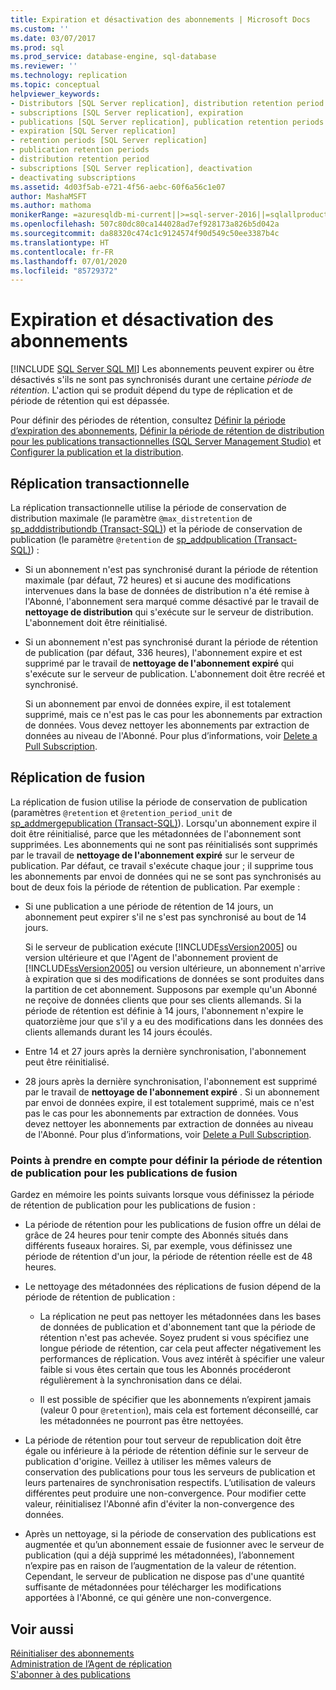 ```yaml
---
title: Expiration et désactivation des abonnements | Microsoft Docs
ms.custom: ''
ms.date: 03/07/2017
ms.prod: sql
ms.prod_service: database-engine, sql-database
ms.reviewer: ''
ms.technology: replication
ms.topic: conceptual
helpviewer_keywords:
- Distributors [SQL Server replication], distribution retention period
- subscriptions [SQL Server replication], expiration
- publications [SQL Server replication], publication retention periods
- expiration [SQL Server replication]
- retention periods [SQL Server replication]
- publication retention periods
- distribution retention period
- subscriptions [SQL Server replication], deactivation
- deactivating subscriptions
ms.assetid: 4d03f5ab-e721-4f56-aebc-60f6a56c1e07
author: MashaMSFT
ms.author: mathoma
monikerRange: =azuresqldb-mi-current||>=sql-server-2016||=sqlallproducts-allversions
ms.openlocfilehash: 507c80dc80ca144028ad7ef928173a826b5d042a
ms.sourcegitcommit: da88320c474c1c9124574f90d549c50ee3387b4c
ms.translationtype: HT
ms.contentlocale: fr-FR
ms.lasthandoff: 07/01/2020
ms.locfileid: "85729372"
---
```

# <a name="subscription-expiration-and-deactivation"></a>Expiration et désactivation des abonnements
[!INCLUDE [SQL Server SQL MI](../../includes/applies-to-version/sql-asdbmi.md)]
  Les abonnements peuvent expirer ou être désactivés s'ils ne sont pas synchronisés durant une certaine *période de rétention*. L'action qui se produit dépend du type de réplication et de période de rétention qui est dépassée.  
  
 Pour définir des périodes de rétention, consultez [Définir la période d’expiration des abonnements](../../relational-databases/replication/publish/set-the-expiration-period-for-subscriptions.md), [Définir la période de rétention de distribution pour les publications transactionnelles &#40;SQL Server Management Studio&#41;](../../relational-databases/replication/set-distribution-retention-period-for-transactional-publications.md) et [Configurer la publication et la distribution](../../relational-databases/replication/configure-publishing-and-distribution.md).  
  
## <a name="transactional-replication"></a>Réplication transactionnelle  
 La réplication transactionnelle utilise la période de conservation de distribution maximale (le paramètre `@max_distretention` de [sp_adddistributiondb &#40;Transact-SQL&#41;](../../relational-databases/system-stored-procedures/sp-adddistributiondb-transact-sql.md)) et la période de conservation de publication (le paramètre `@retention` de [sp_addpublication &#40;Transact-SQL&#41;](../../relational-databases/system-stored-procedures/sp-addpublication-transact-sql.md)) :  
  
-   Si un abonnement n'est pas synchronisé durant la période de rétention maximale (par défaut, 72 heures) et si aucune des modifications intervenues dans la base de données de distribution n'a été remise à l'Abonné, l'abonnement sera marqué comme désactivé par le travail de **nettoyage de distribution** qui s'exécute sur le serveur de distribution. L'abonnement doit être réinitialisé.  
  
-   Si un abonnement n'est pas synchronisé durant la période de rétention de publication (par défaut, 336 heures), l'abonnement expire et est supprimé par le travail de **nettoyage de l'abonnement expiré** qui s'exécute sur le serveur de publication. L'abonnement doit être recréé et synchronisé.  
  
     Si un abonnement par envoi de données expire, il est totalement supprimé, mais ce n'est pas le cas pour les abonnements par extraction de données. Vous devez nettoyer les abonnements par extraction de données au niveau de l'Abonné. Pour plus d’informations, voir [Delete a Pull Subscription](../../relational-databases/replication/delete-a-pull-subscription.md).  
  
## <a name="merge-replication"></a>Réplication de fusion  
 La réplication de fusion utilise la période de conservation de publication (paramètres `@retention` et `@retention_period_unit` de [sp_addmergepublication &#40;Transact-SQL&#41;](../../relational-databases/system-stored-procedures/sp-addmergepublication-transact-sql.md)). Lorsqu'un abonnement expire il doit être réinitialisé, parce que les métadonnées de l'abonnement sont supprimées. Les abonnements qui ne sont pas réinitialisés sont supprimés par le travail de **nettoyage de l'abonnement expiré** sur le serveur de publication. Par défaut, ce travail s'exécute chaque jour ; il supprime tous les abonnements par envoi de données qui ne se sont pas synchronisés au bout de deux fois la période de rétention de publication. Par exemple :  
  
-   Si une publication a une période de rétention de 14 jours, un abonnement peut expirer s'il ne s'est pas synchronisé au bout de 14 jours.  
  
     Si le serveur de publication exécute [!INCLUDE[ssVersion2005](../../includes/ssversion2005-md.md)] ou version ultérieure et que l'Agent de l'abonnement provient de [!INCLUDE[ssVersion2005](../../includes/ssversion2005-md.md)] ou version ultérieure, un abonnement n'arrive à expiration que si des modifications de données se sont produites dans la partition de cet abonnement. Supposons par exemple qu'un Abonné ne reçoive de données clients que pour ses clients allemands. Si la période de rétention est définie à 14 jours, l'abonnement n'expire le quatorzième jour que s'il y a eu des modifications dans les données des clients allemands durant les 14 jours écoulés.  
  
-   Entre 14 et 27 jours après la dernière synchronisation, l'abonnement peut être réinitialisé.  
  
-   28 jours après la dernière synchronisation, l'abonnement est supprimé par le travail de **nettoyage de l'abonnement expiré** . Si un abonnement par envoi de données expire, il est totalement supprimé, mais ce n'est pas le cas pour les abonnements par extraction de données. Vous devez nettoyer les abonnements par extraction de données au niveau de l'Abonné. Pour plus d’informations, voir [Delete a Pull Subscription](../../relational-databases/replication/delete-a-pull-subscription.md).  
  
### <a name="considerations-for-setting-the-publication-retention-period-for-merge-publications"></a>Points à prendre en compte pour définir la période de rétention de publication pour les publications de fusion  
 Gardez en mémoire les points suivants lorsque vous définissez la période de rétention de publication pour les publications de fusion :  
  
-   La période de rétention pour les publications de fusion offre un délai de grâce de 24 heures pour tenir compte des Abonnés situés dans différents fuseaux horaires. Si, par exemple, vous définissez une période de rétention d'un jour, la période de rétention réelle est de 48 heures.  
  
-   Le nettoyage des métadonnées des réplications de fusion dépend de la période de rétention de publication :  
  
    -   La réplication ne peut pas nettoyer les métadonnées dans les bases de données de publication et d'abonnement tant que la période de rétention n'est pas achevée. Soyez prudent si vous spécifiez une longue période de rétention, car cela peut affecter négativement les performances de réplication. Vous avez intérêt à spécifier une valeur faible si vous êtes certain que tous les Abonnés procéderont régulièrement à la synchronisation dans ce délai.  
  
    -   Il est possible de spécifier que les abonnements n’expirent jamais (valeur 0 pour `@retention`), mais cela est fortement déconseillé, car les métadonnées ne pourront pas être nettoyées.  
  
-   La période de rétention pour tout serveur de republication doit être égale ou inférieure à la période de rétention définie sur le serveur de publication d'origine. Veillez à utiliser les mêmes valeurs de conservation des publications pour tous les serveurs de publication et leurs partenaires de synchronisation respectifs. L’utilisation de valeurs différentes peut produire une non-convergence. Pour modifier cette valeur, réinitialisez l'Abonné afin d'éviter la non-convergence des données.  
  
-   Après un nettoyage, si la période de conservation des publications est augmentée et qu’un abonnement essaie de fusionner avec le serveur de publication (qui a déjà supprimé les métadonnées), l’abonnement n’expire pas en raison de l’augmentation de la valeur de rétention. Cependant, le serveur de publication ne dispose pas d'une quantité suffisante de métadonnées pour télécharger les modifications apportées à l'Abonné, ce qui génère une non-convergence.  
  
## <a name="see-also"></a>Voir aussi  
 [Réinitialiser des abonnements](../../relational-databases/replication/reinitialize-subscriptions.md)   
 [Administration de l’Agent de réplication](../../relational-databases/replication/agents/replication-agent-administration.md)   
 [S'abonner à des publications](../../relational-databases/replication/subscribe-to-publications.md)  
  
  
